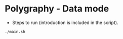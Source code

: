 # Polygraphy - Data mode

+ Steps to run (introduction is included in the script).

```shell
./main.sh
```

